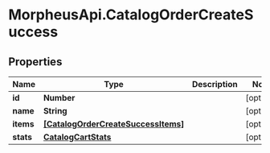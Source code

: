 # MorpheusApi.CatalogOrderCreateSuccess

## Properties

Name | Type | Description | Notes
------------ | ------------- | ------------- | -------------
**id** | **Number** |  | [optional] 
**name** | **String** |  | [optional] 
**items** | [**[CatalogOrderCreateSuccessItems]**](CatalogOrderCreateSuccessItems.md) |  | [optional] 
**stats** | [**CatalogCartStats**](CatalogCartStats.md) |  | [optional] 


